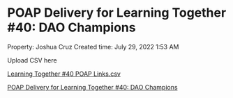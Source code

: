 # POAP Delivery for Learning Together #40: DAO Champions

Property: Joshua Cruz
Created time: July 29, 2022 1:53 AM

Upload CSV here

[Learning Together #40 POAP Links.csv](POAP%20Delivery%20for%20Learning%20Together%20#40%20DAO%20Champi%2026452f64f0f94d068b54b4ff0146c007/Learning_Together_40_POAP_Links.csv)

[POAP Delivery for Learning Together #40: DAO Champions](POAP%20Delivery%20for%20Learning%20Together%20#40%20DAO%20Champi%2026452f64f0f94d068b54b4ff0146c007/POAP%20Delivery%20for%20Learning%20Together%20#40%20DAO%20Champi%20be2ccd14bf3745868e94b63ac4416ae8.csv)